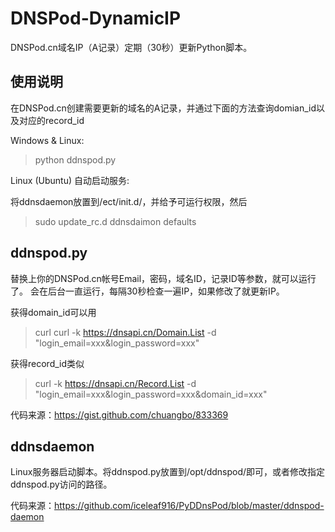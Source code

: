 DNSPod-DynamicIP
================

DNSPod.cn域名IP（A记录）定期（30秒）更新Python脚本。

使用说明
--------

在DNSPod.cn创建需要更新的域名的A记录，并通过下面的方法查询domian_id以及对应的record_id

Windows & Linux: 

> python ddnspod.py

Linux (Ubuntu) 自动启动服务:

将ddnsdaemon放置到/ect/init.d/，并给予可运行权限，然后

> sudo update_rc.d ddnsdaimon defaults 


ddnspod.py
----------

替换上你的DNSPod.cn帐号Email，密码，域名ID，记录ID等参数，就可以运行了。 会在后台一直运行，每隔30秒检查一遍IP，如果修改了就更新IP。

获得domain_id可以用

> curl curl -k https://dnsapi.cn/Domain.List -d "login_email=xxx&login_password=xxx"

获得record_id类似 

> curl -k https://dnsapi.cn/Record.List -d "login_email=xxx&login_password=xxx&domain_id=xxx"

代码来源：https://gist.github.com/chuangbo/833369

ddnsdaemon
----------

Linux服务器启动脚本。将ddnspod.py放置到/opt/ddnspod/即可，或者修改指定ddnspod.py访问的路径。

代码来源：https://github.com/iceleaf916/PyDDnsPod/blob/master/ddnspod-daemon

